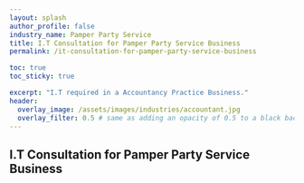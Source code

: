 ```yaml
---
layout: splash 
author_profile: false 
industry_name: Pamper Party Service
title: I.T Consultation for Pamper Party Service Business
permalink: /it-consultation-for-pamper-party-service-business

toc: true
toc_sticky: true

excerpt: "I.T required in a Accountancy Practice Business."
header:
  overlay_image: /assets/images/industries/accountant.jpg
  overlay_filter: 0.5 # same as adding an opacity of 0.5 to a black background
---
```


## I.T Consultation for Pamper Party Service Business